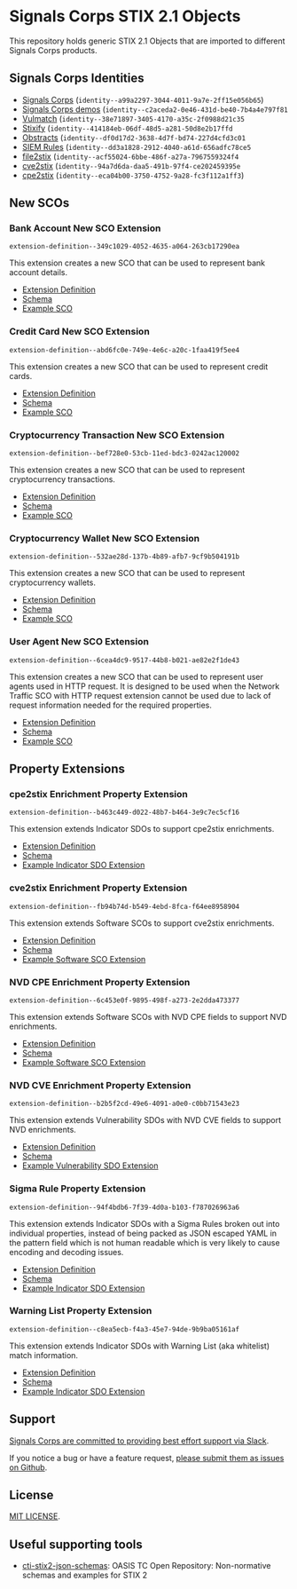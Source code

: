 # Signals Corps STIX 2.1 Objects

This repository holds generic STIX 2.1 Objects that are imported to different Signals Corps products.

## Signals Corps Identities

* [Signals Corps](/identity/signals-corps-master/identity--a99a2297-3044-4011-9a7e-2ff15e056b65/20220101000000000.json) (`identity--a99a2297-3044-4011-9a7e-2ff15e056b65`)
* [Signals Corps demos](/identity/signals-corps-demo/identity--c2aceda2-0e46-431d-be40-7b4a4e797f81/20220101000000000.json) (`identity--c2aceda2-0e46-431d-be40-7b4a4e797f81`
* [Vulmatch](/identity/vulmatch/identity--38e71897-3405-4170-a35c-2f0988d21c35/20220101000000000.json) (`identity--38e71897-3405-4170-a35c-2f0988d21c35`
* [Stixify](/identity/stixify/identity--414184eb-06df-48d5-a281-50d8e2b17ffd/20220101000000000.json) (`identity--414184eb-06df-48d5-a281-50d8e2b17ffd`
* [Obstracts](/identity/obstracts/identity--df0d17d2-3638-4d7f-bd74-227d4cfd3c01/20220101000000000.json) (`identity--df0d17d2-3638-4d7f-bd74-227d4cfd3c01`
* [SIEM Rules](/identity/siem-rules/identity--dd3a1828-2912-4040-a61d-656adfc78ce5/20220101000000000.json) (`identity--dd3a1828-2912-4040-a61d-656adfc78ce5`
* [file2stix](/identity/file2stix/identity--acf55024-6bbe-486f-a27a-7967559324f4/20220101000000000.json) (`identity--acf55024-6bbe-486f-a27a-7967559324f4`
* [cve2stix](/identity/cve2stix/identity--94a7d6da-daa5-491b-97f4-ce202459395e/20220101000000000.json) (`identity--94a7d6da-daa5-491b-97f4-ce202459395e`
* [cpe2stix](/identity/cpe2stix/identity--eca04b00-3750-4752-9a28-fc3f112a1ff3/20220101000000000.json) (`identity--eca04b00-3750-4752-9a28-fc3f112a1ff3`)

## New SCOs

### Bank Account New SCO Extension

`extension-definition--349c1029-4052-4635-a064-263cb17290ea`

This extension creates a new SCO that can be used to represent bank account details.

* [Extension Definition](/extension-definition/new-sco/bank-account/extension-definition--349c1029-4052-4635-a064-263cb17290ea/)
* [Schema](/schemas/new-sco/bank-account/schema.json)
* [Example SCO](/schemas/new-sco/bank-account/example.json)

### Credit Card New SCO Extension

`extension-definition--abd6fc0e-749e-4e6c-a20c-1faa419f5ee4`

This extension creates a new SCO that can be used to represent credit cards.

* [Extension Definition](/extension-definition/new-sco/credit-card/extension-definition--abd6fc0e-749e-4e6c-a20c-1faa419f5ee4/)
* [Schema](/schemas/new-sco/credit-card/schema.json)
* [Example SCO](/schemas/new-sco/credit-card/example.json)

### Cryptocurrency Transaction New SCO Extension

`extension-definition--bef728e0-53cb-11ed-bdc3-0242ac120002`

This extension creates a new SCO that can be used to represent cryptocurrency transactions.

* [Extension Definition](/extension-definition/new-sco/cryptocurrency-transaction/extension-definition--bef728e0-53cb-11ed-bdc3-0242ac120002/)
* [Schema](/schemas/new-sco/cryptocurrency-transaction/schema.json)
* [Example SCO](/schemas/new-sco/cryptocurrency-transaction/example.json)

### Cryptocurrency Wallet New SCO Extension

`extension-definition--532ae28d-137b-4b89-afb7-9cf9b504191b`

This extension creates a new SCO that can be used to represent cryptocurrency wallets.

* [Extension Definition](/extension-definition/new-sco/cryptocurrency-wallet/extension-definition--532ae28d-137b-4b89-afb7-9cf9b504191b/)
* [Schema](/schemas/new-sco/cryptocurrency-wallet/schema.json)
* [Example SCO](/schemas/new-sco/cryptocurrency-wallet/example.json)

### User Agent New SCO Extension

`extension-definition--6cea4dc9-9517-44b8-b021-ae82e2f1de43`

This extension creates a new SCO that can be used to represent user agents used in HTTP request. It is designed to be used when the Network Traffic SCO with HTTP request extension cannot be used due to lack of request information needed for the required properties.

* [Extension Definition](/extension-definition/new-sco/user-agent/extension-definition--6cea4dc9-9517-44b8-b021-ae82e2f1de43/)
* [Schema](/schemas/new-sco/user-agent/schema.json)
* [Example SCO](/schemas/new-sco/user-agent/example.json)

## Property Extensions

### cpe2stix Enrichment Property Extension

`extension-definition--b463c449-d022-48b7-b464-3e9c7ec5cf16`

This extension extends Indicator SDOs to support cpe2stix enrichments.

* [Extension Definition](/extension-definition/property-extension/cpe2stix-enrichment-extension/extension-definition--b463c449-d022-48b7-b464-3e9c7ec5cf16/)
* [Schema](/schemas/property-extension/cpe2stix-enrichment-extension/schema.json)
* [Example Indicator SDO Extension](/schemas/property-extension/cpe2stix-enrichment-extension/example.json)


### cve2stix Enrichment Property Extension

`extension-definition--fb94b74d-b549-4ebd-8fca-f64ee8958904`

This extension extends Software SCOs to support cve2stix enrichments.

* [Extension Definition](/extension-definition/property-extension/cpe2stix-enrichment-extension/extension-definition--fb94b74d-b549-4ebd-8fca-f64ee8958904/)
* [Schema](/schemas/property-extension/cve2stix-enrichment-extension/schema.json)
* [Example Software SCO Extension](/schemas/property-extension/cve2stix-enrichment-extension/example.json)

### NVD CPE Enrichment Property Extension

`extension-definition--6c453e0f-9895-498f-a273-2e2dda473377`

This extension extends Software SCOs with NVD CPE fields to support NVD enrichments.

* [Extension Definition](/extension-definition/property-extension/nvd-cpe-extension/extension-definition--6c453e0f-9895-498f-a273-2e2dda473377/)
* [Schema](/schemas/property-extension/nvd-cpe-extension/schema.json)
* [Example Software SCO Extension](/schemas/property-extension/nvd-cpe-extension/example.json)

### NVD CVE Enrichment Property Extension

`extension-definition--b2b5f2cd-49e6-4091-a0e0-c0bb71543e23`

This extension extends Vulnerability SDOs with NVD CVE fields to support NVD enrichments.

* [Extension Definition](/extension-definition/property-extension/nvd-cve-extension/extension-definition--b2b5f2cd-49e6-4091-a0e0-c0bb71543e23/)
* [Schema](/schemas/property-extension/nvd-cve-extension/schema.json)
* [Example Vulnerability SDO Extension](/schemas/property-extension/nvd-cve-extension/example.json)

### Sigma Rule Property Extension

`extension-definition--94f4bdb6-7f39-4d0a-b103-f787026963a6`

This extension extends Indicator SDOs with a Sigma Rules broken out into individual properties, instead of being packed as JSON escaped YAML in the pattern field which is not human readable which is very likely to cause encoding and decoding issues.

* [Extension Definition](/extension-definition/property-extension/sigma-rule-extension/extension-definition--94f4bdb6-7f39-4d0a-b103-f787026963a6/)
* [Schema](/schemas/property-extension/sigma-rule-extension/schema.json)
* [Example Indicator SDO Extension](/schemas/property-extension/sigma-rule-extension/example.json)

### Warning List Property Extension

`extension-definition--c8ea5ecb-f4a3-45e7-94de-9b9ba05161af`

This extension extends Indicator SDOs with Warning List (aka whitelist) match information.

* [Extension Definition](/extension-definition/property-extension/warning-list-extension/extension-definition--c8ea5ecb-f4a3-45e7-94de-9b9ba05161af/)
* [Schema](/schemas/property-extension/warning-list-extension/schema.json)
* [Example Indicator SDO Extension](/schemas/property-extension/warning-list-extension/example.json)

## Support

[Signals Corps are committed to providing best effort support via Slack](https://join.slack.com/t/signalscorps-public/shared_invite/zt-1exnc12ww-9RKR6aMgO57GmHcl156DAA).

If you notice a bug or have a feature request, [please submit them as issues on Github](https://github.com/signalscorps/cve2stix/issues).

## License

[MIT LICENSE](/LICENSE).

## Useful supporting tools

* [cti-stix2-json-schemas](https://github.com/oasis-open/cti-stix2-json-schemas): OASIS TC Open Repository: Non-normative schemas and examples for STIX 2